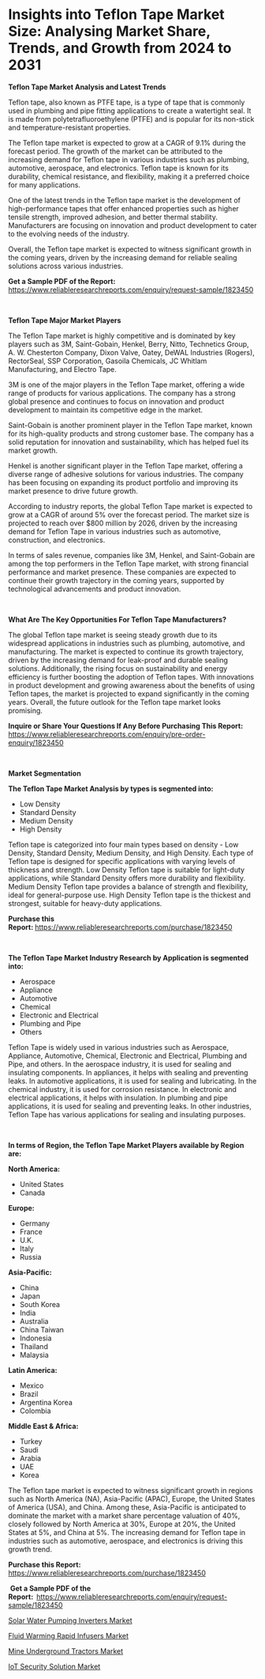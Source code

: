 <p><h1>Insights into Teflon Tape Market Size: Analysing Market Share, Trends, and Growth from 2024 to 2031</h1></p><p><strong>Teflon Tape Market Analysis and Latest Trends</strong></p>
<p><p>Teflon tape, also known as PTFE tape, is a type of tape that is commonly used in plumbing and pipe fitting applications to create a watertight seal. It is made from polytetrafluoroethylene (PTFE) and is popular for its non-stick and temperature-resistant properties.</p><p>The Teflon tape market is expected to grow at a CAGR of 9.1% during the forecast period. The growth of the market can be attributed to the increasing demand for Teflon tape in various industries such as plumbing, automotive, aerospace, and electronics. Teflon tape is known for its durability, chemical resistance, and flexibility, making it a preferred choice for many applications.</p><p>One of the latest trends in the Teflon tape market is the development of high-performance tapes that offer enhanced properties such as higher tensile strength, improved adhesion, and better thermal stability. Manufacturers are focusing on innovation and product development to cater to the evolving needs of the industry.</p><p>Overall, the Teflon tape market is expected to witness significant growth in the coming years, driven by the increasing demand for reliable sealing solutions across various industries.</p></p>
<p><strong>Get a Sample PDF of the Report:&nbsp;</strong> <a href="https://www.reliableresearchreports.com/enquiry/request-sample/1823450">https://www.reliableresearchreports.com/enquiry/request-sample/1823450</a></p>
<p>&nbsp;</p>
<p><strong>Teflon Tape Major Market Players</strong></p>
<p><p>The Teflon Tape market is highly competitive and is dominated by key players such as 3M, Saint-Gobain, Henkel, Berry, Nitto, Technetics Group, A. W. Chesterton Company, Dixon Valve, Oatey, DeWAL Industries (Rogers), RectorSeal, SSP Corporation, Gasoila Chemicals, JC Whitlam Manufacturing, and Electro Tape.</p><p>3M is one of the major players in the Teflon Tape market, offering a wide range of products for various applications. The company has a strong global presence and continues to focus on innovation and product development to maintain its competitive edge in the market.</p><p>Saint-Gobain is another prominent player in the Teflon Tape market, known for its high-quality products and strong customer base. The company has a solid reputation for innovation and sustainability, which has helped fuel its market growth.</p><p>Henkel is another significant player in the Teflon Tape market, offering a diverse range of adhesive solutions for various industries. The company has been focusing on expanding its product portfolio and improving its market presence to drive future growth.</p><p>According to industry reports, the global Teflon Tape market is expected to grow at a CAGR of around 5% over the forecast period. The market size is projected to reach over $800 million by 2026, driven by the increasing demand for Teflon Tape in various industries such as automotive, construction, and electronics.</p><p>In terms of sales revenue, companies like 3M, Henkel, and Saint-Gobain are among the top performers in the Teflon Tape market, with strong financial performance and market presence. These companies are expected to continue their growth trajectory in the coming years, supported by technological advancements and product innovation.</p></p>
<p>&nbsp;</p>
<p><strong>What Are The Key Opportunities For Teflon Tape Manufacturers?</strong></p>
<p><p>The global Teflon tape market is seeing steady growth due to its widespread applications in industries such as plumbing, automotive, and manufacturing. The market is expected to continue its growth trajectory, driven by the increasing demand for leak-proof and durable sealing solutions. Additionally, the rising focus on sustainability and energy efficiency is further boosting the adoption of Teflon tapes. With innovations in product development and growing awareness about the benefits of using Teflon tapes, the market is projected to expand significantly in the coming years. Overall, the future outlook for the Teflon tape market looks promising.</p></p>
<p><strong>Inquire or Share Your Questions If Any Before Purchasing This Report:</strong> <a href="https://www.reliableresearchreports.com/enquiry/pre-order-enquiry/1823450">https://www.reliableresearchreports.com/enquiry/pre-order-enquiry/1823450</a></p>
<p>&nbsp;</p>
<p><strong>Market Segmentation</strong></p>
<p><strong>The Teflon Tape Market Analysis by types is segmented into:</strong></p>
<p><ul><li>Low Density</li><li>Standard Density</li><li>Medium Density</li><li>High Density</li></ul></p>
<p><p>Teflon tape is categorized into four main types based on density - Low Density, Standard Density, Medium Density, and High Density. Each type of Teflon tape is designed for specific applications with varying levels of thickness and strength. Low Density Teflon tape is suitable for light-duty applications, while Standard Density offers more durability and flexibility. Medium Density Teflon tape provides a balance of strength and flexibility, ideal for general-purpose use. High Density Teflon tape is the thickest and strongest, suitable for heavy-duty applications.</p></p>
<p><strong>Purchase this Report:&nbsp;</strong><a href="https://www.reliableresearchreports.com/purchase/1823450">https://www.reliableresearchreports.com/purchase/1823450</a></p>
<p>&nbsp;</p>
<p><strong>The Teflon Tape Market Industry Research by Application is segmented into:</strong></p>
<p><ul><li>Aerospace</li><li>Appliance</li><li>Automotive</li><li>Chemical</li><li>Electronic and Electrical</li><li>Plumbing and Pipe</li><li>Others</li></ul></p>
<p><p>Teflon Tape is widely used in various industries such as Aerospace, Appliance, Automotive, Chemical, Electronic and Electrical, Plumbing and Pipe, and others. In the aerospace industry, it is used for sealing and insulating components. In appliances, it helps with sealing and preventing leaks. In automotive applications, it is used for sealing and lubricating. In the chemical industry, it is used for corrosion resistance. In electronic and electrical applications, it helps with insulation. In plumbing and pipe applications, it is used for sealing and preventing leaks. In other industries, Teflon Tape has various applications for sealing and insulating purposes.</p></p>
<p>&nbsp;</p>
<p><strong>In terms of Region, the Teflon Tape Market Players available by Region are:</strong></p>
<p>
    <p> <strong> North America: </strong>
        <ul>
            <li>United States</li>
            <li>Canada</li>
        </ul>
        </p> 
    <p> <strong> Europe: </strong>
        <ul>
            <li>Germany</li>
            <li>France</li>
            <li>U.K.</li>
            <li>Italy</li>
            <li>Russia</li>
        </ul>
        </p> 
    <p> <strong> Asia-Pacific: </strong>
        <ul>
            <li>China</li>
            <li>Japan</li>
            <li>South Korea</li>
            <li>India</li>
            <li>Australia</li>
            <li>China Taiwan</li>
            <li>Indonesia</li>
            <li>Thailand</li>
            <li>Malaysia</li>
        </ul>
        </p> 
    <p> <strong> Latin America: </strong>
        <ul>
            <li>Mexico</li>
            <li>Brazil</li>
            <li>Argentina Korea</li>
            <li>Colombia</li>
        </ul>
        </p> 
    <p> <strong> Middle East & Africa: </strong>
        <ul>
            <li>Turkey</li>
            <li>Saudi</li>
            <li>Arabia</li>
            <li>UAE</li>
            <li>Korea</li>
        </ul>
    </p>
    </p>
<p><p>The Teflon tape market is expected to witness significant growth in regions such as North America (NA), Asia-Pacific (APAC), Europe, the United States of America (USA), and China. Among these, Asia-Pacific is anticipated to dominate the market with a market share percentage valuation of 40%, closely followed by North America at 30%, Europe at 20%, the United States at 5%, and China at 5%. The increasing demand for Teflon tape in industries such as automotive, aerospace, and electronics is driving this growth trend.</p></p>
<p><strong>Purchase this Report: </strong><a href="https://www.reliableresearchreports.com/purchase/1823450">https://www.reliableresearchreports.com/purchase/1823450</a></p>
<p>&nbsp;<strong>Get a Sample PDF of the Report:&nbsp;&nbsp;</strong><a href="https://www.reliableresearchreports.com/enquiry/request-sample/1823450">https://www.reliableresearchreports.com/enquiry/request-sample/1823450</a></p>
<p><strong></strong></p>
<p><p><a href="https://view.publitas.com/reportprime-1/solar-water-pumping-inverters-market-provides-a-comprehensive-analysis-including-a-macro-overview-of-the-market-as-well-as-micro-details-such-as-market-size-and-competitive-landscape/">Solar Water Pumping Inverters Market</a></p><p><a href="https://view.publitas.com/reportprime-1/fluid-warming-rapid-infusers-market-size-evaluating-its-market-trends-growth-and-projections-2023-2030/">Fluid Warming Rapid Infusers Market</a></p><p><a href="https://view.publitas.com/reportprime-1/insights-into-mine-underground-tractors-market-size-analysing-market-share-trends-and-growth-from-2023-to-2030/">Mine Underground Tractors Market</a></p><p><a href="https://picayune-night-cbd.notion.site/IoT-Security-Solution-Market-Research-Report-The-Key-To-Successful-Business-Strategy-Forecasted-for-13b91e9a4f3246d3be05db78d58aad40">IoT Security Solution Market</a></p></p>